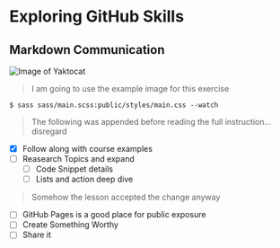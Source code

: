 # Exploring GitHub Skills
## Markdown Communication

![Image of Yaktocat](https://octodex.github.com/images/yaktocat.png)
> I am going to use the example image for this exercise

```
$ sass sass/main.scss:public/styles/main.css --watch
```

> The following was appended before reading the full instruction... 
> disregard

- [x] Follow along with course examples
- [ ] Reasearch Topics and expand
  - [ ] Code Snippet details
  - [ ] Lists and action deep dive

> Somehow the lesson accepted the change anyway

- [ ] GitHub Pages is a good place for public exposure
- [ ] Create Something Worthy
- [ ] Share it
